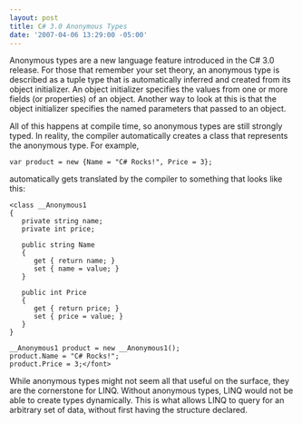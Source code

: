 ```yaml
---
layout: post
title: C# 3.0 Anonymous Types
date: '2007-04-06 13:29:00 -05:00'
---
```


Anonymous types are a new language feature introduced in the C# 3.0 release. For those that remember your set theory, an anonymous type is described as a tuple type that is automatically inferred and created from its object initializer. An object initializer specifies the values from one or more fields (or properties) of an object. Another way to look at this is that the object initializer specifies the named parameters that passed to an object.

All of this happens at compile time, so anonymous types are still strongly typed. In reality, the compiler automatically creates a class that represents the anonymous type. For example, 

```
var product = new {Name = "C# Rocks!", Price = 3};
```

automatically gets translated by the compiler to something that looks like this:

```
<class __Anonymous1
{
   private string name;
   private int price;

   public string Name
   {
      get { return name; }
      set { name = value; }
   }

   public int Price
   {
      get { return price; }
      set { price = value; }
   }
}

__Anonymous1 product = new __Anonymous1();
product.Name = "C# Rocks!";
product.Price = 3;</font>
```

While anonymous types might not seem all that useful on the surface, they are the cornerstone for LINQ. Without anonymous types, LINQ would not be able to create types dynamically. This is what allows LINQ to query for an arbitrary set of data, without first having the structure declared.
